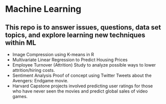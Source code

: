 # Machine Learning

## This repo is to answer issues, questions, data set topics, and explore learning new techniques within ML

- Image Compression using K-means in R
- Multivariate Linear Regression to Predict Housing Prices
- Employee Turnover (Attrition) Study to analyze possible ways to lower attrition/hiring costs. 
- Sentiment Analysis Proof of concept using Twitter Tweets about the Avengers: Endgame movie.
- Harvard Capstone projects involved predicting user ratings for those who have never seen the movies and predict global sales of video games. 
